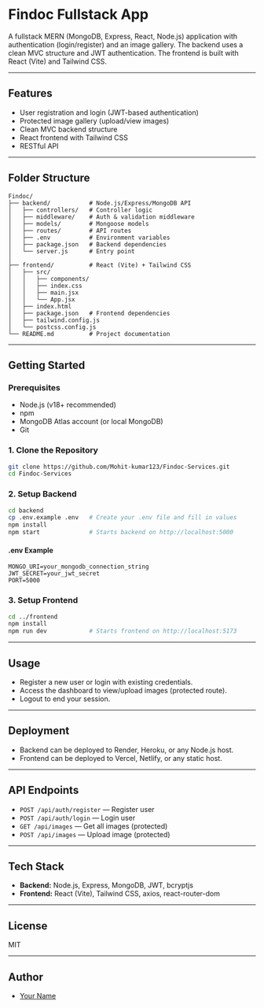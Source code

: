 # Findoc Fullstack App

A fullstack MERN (MongoDB, Express, React, Node.js) application with authentication (login/register) and an image gallery. The backend uses a clean MVC structure and JWT authentication. The frontend is built with React (Vite) and Tailwind CSS.

---

## Features
- User registration and login (JWT-based authentication)
- Protected image gallery (upload/view images)
- Clean MVC backend structure
- React frontend with Tailwind CSS
- RESTful API

---

## Folder Structure

```
Findoc/
├── backend/           # Node.js/Express/MongoDB API
│   ├── controllers/   # Controller logic
│   ├── middleware/    # Auth & validation middleware
│   ├── models/        # Mongoose models
│   ├── routes/        # API routes
│   ├── .env           # Environment variables
│   ├── package.json   # Backend dependencies
│   └── server.js      # Entry point
│
├── frontend/          # React (Vite) + Tailwind CSS
│   ├── src/
│   │   ├── components/
│   │   ├── index.css
│   │   ├── main.jsx
│   │   └── App.jsx
│   ├── index.html
│   ├── package.json   # Frontend dependencies
│   ├── tailwind.config.js
│   └── postcss.config.js
└── README.md          # Project documentation
```

---

## Getting Started

### Prerequisites
- Node.js (v18+ recommended)
- npm
- MongoDB Atlas account (or local MongoDB)
- Git

### 1. Clone the Repository
```sh
git clone https://github.com/Mohit-kumar123/Findoc-Services.git
cd Findoc-Services
```

### 2. Setup Backend
```sh
cd backend
cp .env.example .env   # Create your .env file and fill in values
npm install
npm start              # Starts backend on http://localhost:5000
```

#### .env Example
```
MONGO_URI=your_mongodb_connection_string
JWT_SECRET=your_jwt_secret
PORT=5000
```

### 3. Setup Frontend
```sh
cd ../frontend
npm install
npm run dev            # Starts frontend on http://localhost:5173
```

---

## Usage
- Register a new user or login with existing credentials.
- Access the dashboard to view/upload images (protected route).
- Logout to end your session.

---

## Deployment
- Backend can be deployed to Render, Heroku, or any Node.js host.
- Frontend can be deployed to Vercel, Netlify, or any static host.

---

## API Endpoints
- `POST /api/auth/register` — Register user
- `POST /api/auth/login` — Login user
- `GET /api/images` — Get all images (protected)
- `POST /api/images` — Upload image (protected)

---

## Tech Stack
- **Backend:** Node.js, Express, MongoDB, JWT, bcryptjs
- **Frontend:** React (Vite), Tailwind CSS, axios, react-router-dom

---

## License
MIT

---

## Author
- [Your Name](https://github.com/YOUR_GITHUB_USERNAME)
